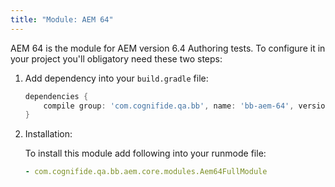 ```yaml
---
title: "Module: AEM 64"
---
```


AEM 64 is the module for AEM  version 6.4 Authoring tests. To configure it in your project you'll obligatory need these two steps:
1. Add dependency into your `build.gradle` file:

    ```groovy
    dependencies {
        compile group: 'com.cognifide.qa.bb', name: 'bb-aem-64', version: '<Bobcat Version>'
    }
    ```
2. Installation:
    
    To install this module add following into your runmode file:

     ```yaml
     - com.cognifide.qa.bb.aem.core.modules.Aem64FullModule
     ```